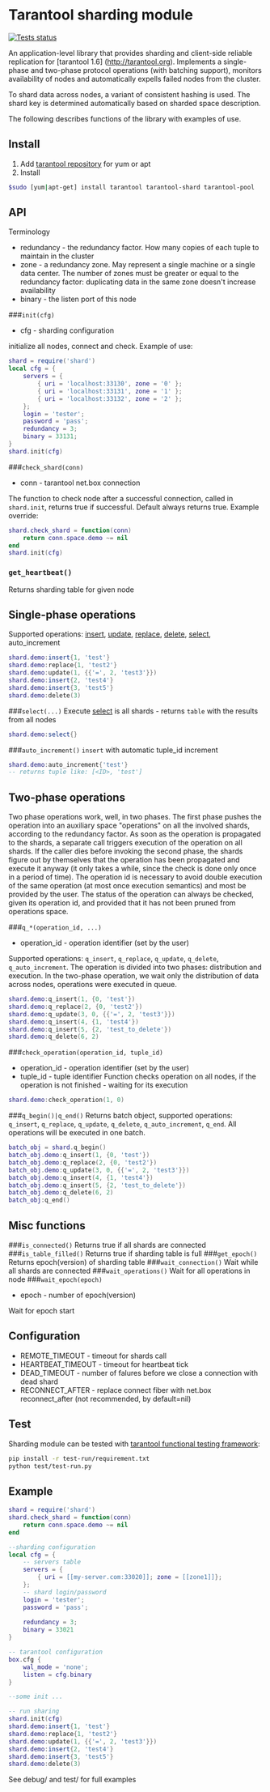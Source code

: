 Tarantool sharding module
=========================
[![Tests status](https://travis-ci.org/tarantool/shard.svg?branch=master)](https://travis-ci.org/tarantool/shard)

An application-level library that provides sharding and client-side reliable replication for [tarantool 1.6] (http://tarantool.org). Implements a single-phase and two-phase protocol operations (with batching support), monitors availability of nodes and automatically expells failed nodes from the cluster.

To shard data across nodes, a variant of consistent hashing is used. The shard key is determined automatically based on sharded space description.

The following describes functions of the library with examples of use. 

Install
-------
1. Add [tarantool repository](http://tarantool.org/download.html) for yum or apt
2. Install
```bash
$sudo [yum|apt-get] install tarantool tarantool-shard tarantool-pool
```

API
---
Terminology
* redundancy - the redundancy factor. How many copies of each tuple to maintain in the cluster
* zone - a redundancy zone. May represent a single machine or a single data center. The number of zones must
  be greater or equal to the redundancy factor: duplicating data in the same zone doesn't increase availability
* binary - the listen port of this node

###`init(cfg)`  
* cfg - sharding configuration

initialize all nodes, connect and check. Example of use:
```lua
shard = require('shard')
local cfg = {
    servers = {
        { uri = 'localhost:33130', zone = '0' };
        { uri = 'localhost:33131', zone = '1' };
        { uri = 'localhost:33132', zone = '2' };
    };
    login = 'tester';
    password = 'pass';
    redundancy = 3;
    binary = 33131;
}
shard.init(cfg)
```

###`check_shard(conn)`
* conn - tarantool net.box connection

The function to check node after a successful connection, called in `shard.init`, returns true if successful. Default always returns true. Example override:
```lua
shard.check_shard = function(conn)
    return conn.space.demo ~= nil
end
shard.init(cfg)
```

### `get_heartbeat()`
Returns sharding table for given node

Single-phase operations
-------------------
Supported operations: [insert](http://tarantool.org/doc/book/box/box_space.html?highlight=insert#lua-function.space_object.insert),  [update](http://tarantool.org/doc/book/box/box_space.html?highlight=insert#lua-function.space_object.update), [replace](http://tarantool.org/doc/book/box/box_space.html?highlight=insert#lua-function.space_object.replace), [delete](http://tarantool.org/doc/book/box/box_space.html?highlight=insert#lua-function.space_object.delete), [select](http://tarantool.org/doc/book/box/box_space.html?highlight=insert#lua-function.space_object.select), auto_increment
```lua
shard.demo:insert{1, 'test'}
shard.demo:replace{1, 'test2'}
shard.demo:update(1, {{'=', 2, 'test3'}})
shard.demo:insert{2, 'test4'}
shard.demo:insert{3, 'test5'}
shard.demo:delete(3)
```
###`select(...)`
Execute [select](http://tarantool.org/doc/book/box/box_space.html?highlight=insert#lua-function.space_object.select) is all shards - returns `table` with the results from all nodes
```lua
shard.demo:select{} 
```
###`auto_increment()`
`insert` with automatic tuple_id increment
```lua
shard.demo:auto_increment{'test'}
-- returns tuple like: [<ID>, 'test']
```

Two-phase operations
-------------------

Two phase operations work, well, in two phases. The first phase pushes the operation into an auxiliary space "operations" on all the involved shards, according to the redundancy factor. As soon as the operation
is propagated to the shards, a separate call triggers execution of the operation on all shards. If the 
caller dies before invoking the second phase, the shards figure out by themselves that the operation has been propagated and execute it anyway (it only takes a while, since the check is done only once in a period of time).
The operation id is necessary to avoid double execution of the same operation (at most once execution semantics)
and most be provided by the user. The status of the operation can always be checked, given its operation id, and
provided that it has not been pruned from operations space.

###`q_*(operation_id, ...)`
* operation_id - operation identifier (set by the user)

Supported operations: `q_insert`, `q_replace`, `q_update`, `q_delete`, `q_auto_increment`. The operation is divided into two phases: distribution and execution. In the two-phase operation, we wait only the distribution of data across nodes, operations were executed in queue.
```lua
shard.demo:q_insert(1, {0, 'test'})
shard.demo:q_replace(2, {0, 'test2'})
shard.demo:q_update(3, 0, {{'=', 2, 'test3'}})
shard.demo:q_insert(4, {1, 'test4'})
shard.demo:q_insert(5, {2, 'test_to_delete'})
shard.demo:q_delete(6, 2)
```
###`check_operation(operation_id, tuple_id)`
* operation_id - operation identifier (set by the user)
* tuple_id - tuple identifier
Function checks operation on all nodes, if the operation is not finished - waiting for its execution
```lua
shard.demo:check_operation(1, 0)
```

###`q_begin()|q_end()`
Returns batch object, supported operations: `q_insert`, `q_replace`, `q_update`, `q_delete`, `q_auto_increment`, `q_end`. All operations will be executed in one batch.
```lua
batch_obj = shard.q_begin()
batch_obj.demo:q_insert(1, {0, 'test'})
batch_obj.demo:q_replace(2, {0, 'test2'})
batch_obj.demo:q_update(3, 0, {{'=', 2, 'test3'}})
batch_obj.demo:q_insert(4, {1, 'test4'})
batch_obj.demo:q_insert(5, {2, 'test_to_delete'})
batch_obj.demo:q_delete(6, 2)
batch_obj:q_end()
```
Misc functions
--------------
###`is_connected()`
Returns true if all shards are connected
###`is_table_filled()`
Returns true if sharding table is full
###`get_epoch()`
Returns epoch(version) of sharding table
###`wait_connection()`
Wait while all shards are connected
###`wait_operations()`
Wait for all operations in node
###`wait_epoch(epoch)`
* epoch - number of epoch(version)

Wait for epoch start

Configuration
-------------
* REMOTE_TIMEOUT - timeout for shards call
* HEARTBEAT_TIMEOUT - timeout for heartbeat tick
* DEAD_TIMEOUT - number of falures before we close a connection with dead shard
* RECONNECT_AFTER - replace connect fiber with net.box reconnect_after (not recommended, by default=nil)

Test
----
Sharding module can be tested with [tarantool functional testing framework](https://github.com/tarantool/test-run):
```bash
pip install -r test-run/requirement.txt
python test/test-run.py
```

Example
-------
```lua
shard = require('shard')
shard.check_shard = function(conn)
    return conn.space.demo ~= nil
end

--sharding configuration
local cfg = {
    -- servers table
    servers = {
        { uri = [[my-server.com:33020]]; zone = [[zone1]]};
    };
    -- shard login/password
    login = 'tester';
    password = 'pass';
    
    redundancy = 3;
    binary = 33021
}

-- tarantool configuration
box.cfg {
    wal_mode = 'none';
    listen = cfg.binary
}

--some init ...

-- run sharing
shard.init(cfg)
shard.demo:insert{1, 'test'}
shard.demo:replace{1, 'test2'}
shard.demo:update(1, {{'=', 2, 'test3'}})
shard.demo:insert{2, 'test4'}
shard.demo:insert{3, 'test5'}
shard.demo:delete(3)
```
See debug/ and test/ for full examples


